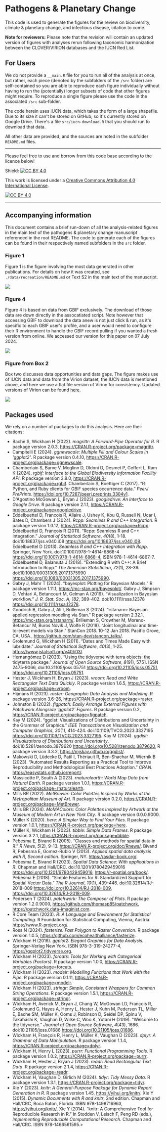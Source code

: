 # Pathogens & Planetary Change

This code is used to generate the figures for the review on biodiversity, climate & planetary change, and infectious disease, citation to come. 

**Note for reviewers:** Please note that the revision will contain an updated version of figures with analyses rerun following taxonomic harmonization between the CLOVER/VIRION databases and the IUCN Red List.

## For Users

We do not provide a `__main.R` file for you to run all of the analysis at once, but rather, each piece (denoted by the subfolders of the `/src` folder) are self-contained so you are able to reproduce each figure individually without having to run the (potentially) longer subsets of code that other figures might require. To reproduce a single figure please use the code in the associated `/src` sub-folder.

The code herein uses IUCN data, which takes the form of a large shapefile. Due to its size it can't be stored on GitHub, so it's currently stored on Google Drive. There's a file `src/iucn-download.R` that you should run to download that data.

All other data are provided, and the sources are noted in the subfolder `README.md` files.

------------------

Please feel free to use and borrow from this code base according to the licence below!

Shield: [![CC BY 4.0][cc-by-shield]][cc-by]

This work is licensed under a
[Creative Commons Attribution 4.0 International License][cc-by].

[![CC BY 4.0][cc-by-image]][cc-by]

[cc-by]: http://creativecommons.org/licenses/by/4.0/
[cc-by-image]: https://i.creativecommons.org/l/by/4.0/88x31.png
[cc-by-shield]: https://img.shields.io/badge/License-CC%20BY%204.0-lightgrey.svg

------------------

## Accompanying information 

This document contains a brief run-down of all the analysis-related figures in the main text of the pathogens & planetary change manuscript referenced in the root README. The code to generate each of the figures can be found in their respectively named subfolders in the `src` folder. 

### Figure 1 

Figure 1 is the figure involving the most data generated in other publications. For details on how it was created, see `./data/recreation/README.md` or Text S2 in the main text of the manuscript. 

<img src="https://github.com/viralemergence/pnpc/blob/main/figs/fig-1/figure-1.png">


### Figure 4 

Figure 4 is based on data from GBIF exclusively. The download of those data are down directly in the assocatiated script. Note however that accessing GBIF to download the data anew is not just click & run, as it's specific to each GBIF user's profile, and a user would need to configure their R environment to handle the GBIF record pulling if you wanted a fresh version from online. We accessed our version for this paper on 07 July 2024. 

<img src="https://github.com/viralemergence/pnpc/blob/main/figs/fig-4/figure-4.png">


### Figure from Box 2

Box two discusses data opportunities and data gaps. The figure makes use of IUCN data and data from the Virion dataset, the IUCN data is mentioned above, and here we use a flat file version of Virion for consistency. Updated versions of Virion can be found [here](https://www.viralemergence.org/virion). 

<img src="https://github.com/viralemergence/pnpc/blob/main/figs/box-3/side-by-side.png">

## Packages used

We rely on a number of packages to do this analysis. Here are their citations: 

  - Bache S, Wickham H (2022). _magrittr: A Forward-Pipe Operator for R_. R package version 2.0.3, <https://CRAN.R-project.org/package=magrittr>.
  - Campitelli E (2024). _ggnewscale: Multiple Fill and Colour Scales in 'ggplot2'_. R package version 0.4.10, <https://CRAN.R-project.org/package=ggnewscale>.
  - Chamberlain S, Barve V, Mcglinn D, Oldoni D, Desmet P, Geffert L, Ram K (2024). _rgbif: Interface to the Global Biodiversity Information Facility API_. R package version 3.8.0, <https://CRAN.R-project.org/package=rgbif>. Chamberlain S, Boettiger C (2017). “R Python, and Ruby clients for GBIF species occurrence data.” _PeerJ PrePrints_. <https://doi.org/10.7287/peerj.preprints.3304v1>.
  - D'Agostino McGowan L, Bryan J (2023). _googledrive: An Interface to Google Drive_. R package version 2.1.1, <https://CRAN.R-project.org/package=googledrive>.
  - Eddelbuettel D, Francois R, Allaire J, Ushey K, Kou Q, Russell N, Ucar I, Bates D, Chambers J (2024). _Rcpp: Seamless R and C++ Integration_. R package version 1.0.12, <https://CRAN.R-project.org/package=Rcpp>. Eddelbuettel D, François R (2011). “Rcpp: Seamless R and C++ Integration.” _Journal of Statistical Software_, *40*(8), 1-18. doi:10.18637/jss.v040.i08 <https://doi.org/10.18637/jss.v040.i08>. Eddelbuettel D (2013). _Seamless R and C++ Integration with Rcpp_. Springer, New York. doi:10.1007/978-1-4614-6868-4 <https://doi.org/10.1007/978-1-4614-6868-4>, ISBN 978-1-4614-6867-7. Eddelbuettel D, Balamuta J (2018). “Extending R with C++: A Brief Introduction to Rcpp.” _The American Statistician_, *72*(1), 28-36. doi:10.1080/00031305.2017.1375990 <https://doi.org/10.1080/00031305.2017.1375990>.
  - Gabry J, Mahr T (2024). “bayesplot: Plotting for Bayesian Models.” R package version 1.11.1, <https://mc-stan.org/bayesplot/>. Gabry J, Simpson D, Vehtari A, Betancourt M, Gelman A (2019). “Visualization in Bayesian workflow.” _J. R. Stat. Soc. A_, *182*, 389-402. doi:10.1111/rssa.12378 <https://doi.org/10.1111/rssa.12378>.
  - Goodrich B, Gabry J, Ali I, Brilleman S (2024). “rstanarm: Bayesian applied regression modeling via Stan.” R package version 2.32.1, <https://mc-stan.org/rstanarm/>. Brilleman S, Crowther M, Moreno-Betancur M, Buros Novik J, Wolfe R (2018). “Joint longitudinal and time-to-event models via Stan.” StanCon 2018. 10-12 Jan 2018. Pacific Grove, CA, USA., <https://github.com/stan-dev/stancon_talks/>.
  - Grolemund G, Wickham H (2011). “Dates and Times Made Easy with lubridate.” _Journal of Statistical Software_, *40*(3), 1-25. <https://www.jstatsoft.org/v40/i03/>.
  - Hernangómez D (2023). “Using the tidyverse with terra objects: the tidyterra package.” _Journal of Open Source Software_, *8*(91), 5751. ISSN 2475-9066, doi:10.21105/joss.05751 <https://doi.org/10.21105/joss.05751>, <https://doi.org/10.21105/joss.05751>.
  - Hester J, Wickham H, Bryan J (2023). _vroom: Read and Write Rectangular Text Data Quickly_. R package version 1.6.5, <https://CRAN.R-project.org/package=vroom>.
  - Hijmans R (2023). _raster: Geographic Data Analysis and Modeling_. R package version 3.6-26, <https://CRAN.R-project.org/package=raster>.
  - Johnston B (2022). _figpatch: Easily Arrange External Figures with Patchwork Alongside 'ggplot2' Figures_. R package version 0.2, <https://CRAN.R-project.org/package=figpatch>.
  - Kay M (2024). “ggdist: Visualizations of Distributions and Uncertainty in the Grammar of Graphics.” _IEEE Transactions on Visualization and Computer Graphics_, *30*(1), 414-424. doi:10.1109/TVCG.2023.3327195 <https://doi.org/10.1109/TVCG.2023.3327195>. Kay M (2024). _ggdist: Visualizations of Distributions and Uncertainty_. doi:10.5281/zenodo.3879620 <https://doi.org/10.5281/zenodo.3879620>, R package version 3.3.2, <https://mjskay.github.io/ggdist/>.
  - Makowski D, Lüdecke D, Patil I, Thériault R, Ben-Shachar M, Wiernik B (2023). “Automated Results Reporting as a Practical Tool to Improve Reproducibility and Methodological Best Practices Adoption.” _CRAN_. <https://easystats.github.io/report/>.
  - Massicotte P, South A (2023). _rnaturalearth: World Map Data from Natural Earth_. R package version 1.0.1, <https://CRAN.R-project.org/package=rnaturalearth>.
  - Mills BR (2022). _MetBrewer: Color Palettes Inspired by Works at the Metropolitan Museum of Art_. R package version 0.2.0, <https://CRAN.R-project.org/package=MetBrewer>.
  - Mills BR (2024). _MoMAColors: Color Palettes Inspired by Artwork at the Museum of Modern Art in New York City_. R package version 0.0.0.9000.
  - Müller K (2020). _here: A Simpler Way to Find Your Files_. R package version 1.0.1, <https://CRAN.R-project.org/package=here>.
  - Müller K, Wickham H (2023). _tibble: Simple Data Frames_. R package version 3.2.1, <https://CRAN.R-project.org/package=tibble>.
  - Pebesma E, Bivand R (2005). “Classes and methods for spatial data in R.” _R News_, *5*(2), 9-13. <https://CRAN.R-project.org/doc/Rnews/>. Bivand R, Pebesma E, Gomez-Rubio V (2013). _Applied spatial data analysis with R, Second edition_. Springer, NY. <https://asdar-book.org/>.
  - Pebesma E, Bivand R (2023). _Spatial Data Science: With applications in R_. Chapman and Hall/CRC. doi:10.1201/9780429459016 <https://doi.org/10.1201/9780429459016>, <https://r-spatial.org/book/>. Pebesma E (2018). “Simple Features for R: Standardized Support for Spatial Vector Data.” _The R Journal_, *10*(1), 439-446. doi:10.32614/RJ-2018-009 <https://doi.org/10.32614/RJ-2018-009>, <https://doi.org/10.32614/RJ-2018-009>.
  - Pedersen T (2024). _patchwork: The Composer of Plots_. R package version 1.2.0.9000, https://github.com/thomasp85/patchwork, <https://patchwork.data-imaginist.com>.
  - R Core Team (2023). _R: A Language and Environment for Statistical Computing_. R Foundation for Statistical Computing, Vienna, Austria. <https://www.R-project.org/>.
  - Ross N (2024). _fasterize: Fast Polygon to Raster Conversion_. R package version 1.0.5, <https://github.com/ecohealthalliance/fasterize>.
  - Wickham H (2016). _ggplot2: Elegant Graphics for Data Analysis_. Springer-Verlag New York. ISBN 978-3-319-24277-4, <https://ggplot2.tidyverse.org>.
  - Wickham H (2023). _forcats: Tools for Working with Categorical Variables (Factors)_. R package version 1.0.0, <https://CRAN.R-project.org/package=forcats>.
  - Wickham H (2023). _modelr: Modelling Functions that Work with the Pipe_. R package version 0.1.11, <https://CRAN.R-project.org/package=modelr>.
  - Wickham H (2023). _stringr: Simple, Consistent Wrappers for Common String Operations_. R package version 1.5.1, <https://CRAN.R-project.org/package=stringr>.
  - Wickham H, Averick M, Bryan J, Chang W, McGowan LD, François R, Grolemund G, Hayes A, Henry L, Hester J, Kuhn M, Pedersen TL, Miller E, Bache SM, Müller K, Ooms J, Robinson D, Seidel DP, Spinu V, Takahashi K, Vaughan D, Wilke C, Woo K, Yutani H (2019). “Welcome to the tidyverse.” _Journal of Open Source Software_, *4*(43), 1686. doi:10.21105/joss.01686 <https://doi.org/10.21105/joss.01686>.
  - Wickham H, François R, Henry L, Müller K, Vaughan D (2023). _dplyr: A Grammar of Data Manipulation_. R package version 1.1.4, <https://CRAN.R-project.org/package=dplyr>.
  - Wickham H, Henry L (2023). _purrr: Functional Programming Tools_. R package version 1.0.2, <https://CRAN.R-project.org/package=purrr>.
  - Wickham H, Hester J, Bryan J (2023). _readr: Read Rectangular Text Data_. R package version 2.1.4, <https://CRAN.R-project.org/package=readr>.
  - Wickham H, Vaughan D, Girlich M (2024). _tidyr: Tidy Messy Data_. R package version 1.3.1, <https://CRAN.R-project.org/package=tidyr>.
  - Xie Y (2023). _knitr: A General-Purpose Package for Dynamic Report Generation in R_. R package version 1.45, <https://yihui.org/knitr/>. Xie Y (2015). _Dynamic Documents with R and knitr_, 2nd edition. Chapman and Hall/CRC, Boca Raton, Florida. ISBN 978-1498716963, <https://yihui.org/knitr/>. Xie Y (2014). “knitr: A Comprehensive Tool for Reproducible Research in R.” In Stodden V, Leisch F, Peng RD (eds.), _Implementing Reproducible Computational Research_. Chapman and Hall/CRC. ISBN 978-1466561595.> 
